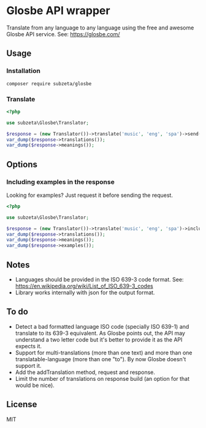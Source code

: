 Glosbe API wrapper
====================

Translate from any language to any language using the free and awesome Glosbe API service.
See: https://glosbe.com/

## Usage

### Installation 

```
composer require subzeta/glosbe
```

### Translate

```php 
<?php 

use subzeta\Glosbe\Translator;

$response = (new Translator())->translate('music', 'eng', 'spa')->send();
var_dump($response->translations());
var_dump($response->meanings());
```

## Options

### Including examples in the response

Looking for examples? Just request it before sending the request.

```php
<?php 

use subzeta\Glosbe\Translator;

$response = (new Translator())->translate('music', 'eng', 'spa')->includingExamples()->send();
var_dump($response->translations());
var_dump($response->meanings());
var_dump($response->examples());
```

## Notes

* Languages should be provided in the ISO 639-3 code format. See: https://en.wikipedia.org/wiki/List_of_ISO_639-3_codes
* Library works internally with json for the output format.

## To do

* Detect a bad formatted language ISO code (specially ISO 639-1) and translate to its 639-3 equivalent. As Glosbe points out, the API may understand a two letter code but it's better to provide it as the API expects it.  
* Support for multi-translations (more than one text) and more than one translatable-language (more than one "to"). By now Glosbe doesn't support it.
* Add the addTranslation method, request and response.
* Limit the number of translations on response build (an option for that would be nice).
 
## License

MIT